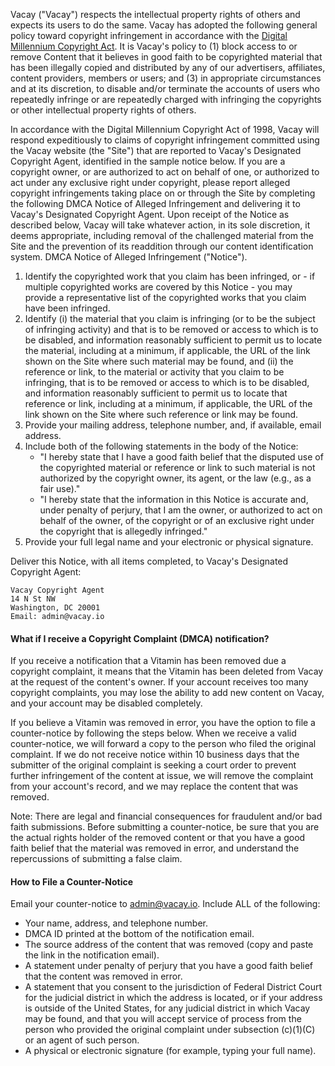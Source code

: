 Vacay ("Vacay") respects the intellectual property rights of others and expects its users to do the same. Vacay has adopted the following general policy toward copyright infringement in accordance with the [Digital Millennium Copyright Act](http://lcweb.loc.gov/copyright/legislation/dmca.pdf). It is Vacay's policy to (1) block access to or remove Content that it believes in good faith to be copyrighted material that has been illegally copied and distributed by any of our advertisers, affiliates, content providers, members or users; and (3) in appropriate circumstances and at its discretion, to disable and/or terminate the accounts of users who repeatedly infringe or are repeatedly charged with infringing the copyrights or other intellectual property rights of others.

In accordance with the Digital Millennium Copyright Act of 1998, Vacay will respond expeditiously to claims of copyright infringement committed using the Vacay website (the "Site") that are reported to Vacay's Designated Copyright Agent, identified in the sample notice below.
If you are a copyright owner, or are authorized to act on behalf of one, or authorized to act under any exclusive right under copyright, please report alleged copyright infringements taking place on or through the Site by completing the following DMCA Notice of Alleged Infringement and delivering it to Vacay's Designated Copyright Agent. Upon receipt of the Notice as described below, Vacay will take whatever action, in its sole discretion, it deems appropriate, including removal of the challenged material from the Site and the prevention of its readdition through our content identification system. DMCA Notice of Alleged Infringement ("Notice").

1. Identify the copyrighted work that you claim has been infringed, or - if multiple copyrighted works are covered by this Notice - you may provide a representative list of the copyrighted works that you claim have been infringed.
2. Identify (i) the material that you claim is infringing (or to be the subject of infringing activity) and that is to be removed or access to which is to be disabled, and information reasonably sufficient to permit us to locate the material, including at a minimum, if applicable, the URL of the link shown on the Site where such material may be found, and (ii) the reference or link, to the material or activity that you claim to be infringing, that is to be removed or access to which is to be disabled, and information reasonably sufficient to permit us to locate that reference or link, including at a minimum, if applicable, the URL of the link shown on the Site where such reference or link may be found.
3. Provide your mailing address, telephone number, and, if available, email address.
4. Include both of the following statements in the body of the Notice:
    * "I hereby state that I have a good faith belief that the disputed use of the copyrighted material or reference or link to such material is not authorized by the copyright owner, its agent, or the law (e.g., as a fair use)."
    * "I hereby state that the information in this Notice is accurate and, under penalty of perjury, that I am the owner, or authorized to act on behalf of the owner, of the copyright or of an exclusive right under the copyright that is allegedly infringed."
5. Provide your full legal name and your electronic or physical signature.



Deliver this Notice, with all items completed, to Vacay's Designated Copyright Agent:
```
Vacay Copyright Agent
14 N St NW
Washington, DC 20001
Email: admin@vacay.io
```

#### What if I receive a Copyright Complaint (DMCA) notification?
If you receive a notification that a Vitamin has been removed due a copyright complaint, it means that the Vitamin has been deleted from Vacay at the request of the content's owner. If your account receives too many copyright complaints, you may lose the ability to add new content on Vacay, and your account may be disabled completely.

If you believe a Vitamin was removed in error, you have the option to file a counter-notice by following the steps below. When we receive a valid counter-notice, we will forward a copy to the person who filed the original complaint. If we do not receive notice within 10 business days that the submitter of the original complaint is seeking a court order to prevent further infringement of the content at issue, we will remove the complaint from your account's record, and we may replace the content that was removed.

Note: There are legal and financial consequences for fraudulent and/or bad faith submissions. Before submitting a counter-notice, be sure that you are the actual rights holder of the removed content or that you have a good faith belief that the material was removed in error, and understand the repercussions of submitting a false claim.

#### How to File a Counter-Notice
Email your counter-notice to admin@vacay.io.
Include ALL of the following:
* Your name, address, and telephone number.
* DMCA ID printed at the bottom of the notification email.
* The source address of the content that was removed (copy and paste the link in the notification email).
* A statement under penalty of perjury that you have a good faith belief that the content was removed in error.
* A statement that you consent to the jurisdiction of Federal District Court for the judicial district in which the address is located, or if your address is outside of the United States, for any judicial district in which Vacay may be found, and that you will accept service of process from the person who provided the original complaint under subsection (c)(1)(C) or an agent of such person.
* A physical or electronic signature (for example, typing your full name).


